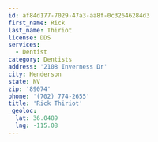 ```yaml
---
id: af84d177-7029-47a3-aa8f-0c32646284d3
first_name: Rick
last_name: Thiriot
license: DDS
services:
  - Dentist
category: Dentists
address: '2108 Inverness Dr'
city: Henderson
state: NV
zip: '89074'
phone: '(702) 774-2655'
title: 'Rick Thiriot'
_geoloc:
  lat: 36.0489
  lng: -115.08
---
```

